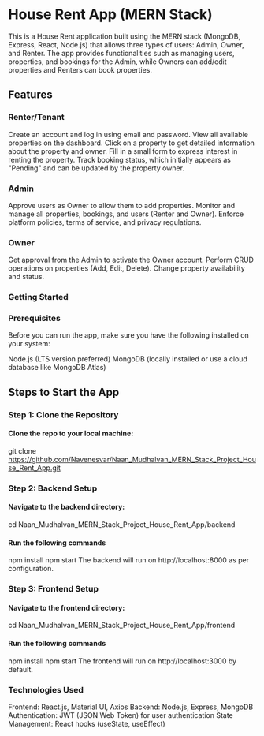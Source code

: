 # House Rent App (MERN Stack)
This is a House Rent application built using the MERN stack (MongoDB, Express, React, Node.js) that allows three types of users: Admin, Owner, and Renter. The app provides functionalities such as managing users, properties, and bookings for the Admin, while Owners can add/edit properties and Renters can book properties.

## Features
### Renter/Tenant
Create an account and log in using email and password.
View all available properties on the dashboard.
Click on a property to get detailed information about the property and owner.
Fill in a small form to express interest in renting the property.
Track booking status, which initially appears as "Pending" and can be updated by the property owner.
### Admin
Approve users as Owner to allow them to add properties.
Monitor and manage all properties, bookings, and users (Renter and Owner).
Enforce platform policies, terms of service, and privacy regulations.
### Owner
Get approval from the Admin to activate the Owner account.
Perform CRUD operations on properties (Add, Edit, Delete).
Change property availability and status.
### Getting Started
### Prerequisites
Before you can run the app, make sure you have the following installed on your system:

Node.js (LTS version preferred)
MongoDB (locally installed or use a cloud database like MongoDB Atlas)
## Steps to Start the App
### Step 1: Clone the Repository
#### Clone the repo to your local machine:
git clone https://github.com/Navenesvar/Naan_Mudhalvan_MERN_Stack_Project_House_Rent_App.git
### Step 2: Backend Setup
#### Navigate to the backend directory:
cd Naan_Mudhalvan_MERN_Stack_Project_House_Rent_App/backend
#### Run the following commands
npm install
npm start
The backend will run on http://localhost:8000 as per configuration.
### Step 3: Frontend Setup
#### Navigate to the frontend directory:
cd Naan_Mudhalvan_MERN_Stack_Project_House_Rent_App/frontend
#### Run the following commands
npm install
npm start
The frontend will run on http://localhost:3000 by default.

### Technologies Used
Frontend: React.js, Material UI, Axios
Backend: Node.js, Express, MongoDB
Authentication: JWT (JSON Web Token) for user authentication
State Management: React hooks (useState, useEffect)
